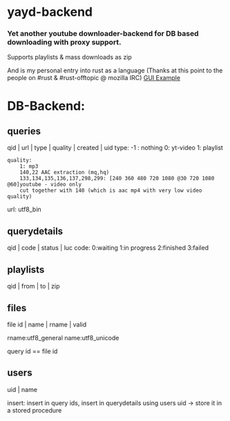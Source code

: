 # yayd-backend
### Yet another youtube downloader-backend for DB based downloading with proxy support. 
Supports playlists & mass downloads as zip  
  

And is my personal entry into rust as a language
(Thanks at this point to the people on #rust & #rust-offtopic @ mozilla IRC)
[GUI Example](***REMOVED***)

# DB-Backend:
## queries
qid | url | type | quality | created | uid
	type: -1 : nothing
		0: yt-video
		1: playlist
		
	quality:
		1: mp3
		140,22 AAC extraction (mq,hq)
		133,134,135,136,137,298,299: [240 360 480 720 1080 @30 720 1080 @60]youtube - video only
		cut together with 140 (which is aac mp4 with very low video quality)

url: utf8_bin

	
## querydetails
qid | code | status | luc
	code:
		0:waiting
		1:in progress
		2:finished
		3:failed

## playlists
qid | from | to | zip

## files
file id | name | rname | valid

rname:utf8_general
name:utf8_unicode

query id == file id

## users
uid | name

insert:
insert in query ids, insert in querydetails
using users uid
-> store it in a stored procedure
